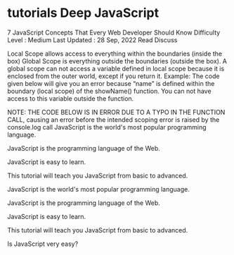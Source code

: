 # tutorials  Deep  JavaScript
7 JavaScript Concepts That Every Web Developer Should Know
Difficulty Level : Medium
Last Updated : 28 Sep, 2022
Read
Discuss
 
Local Scope allows access to everything within the boundaries (inside the box)
Global Scope is everything outside the boundaries (outside the box). A global scope can not access a variable defined in local scope because it is enclosed from the outer world, except if you return it.
Example: The code given below will give you an error because “name” is defined within the boundary (local scope) of the showName() function. You can not have access to this variable outside the function. 

NOTE: THE CODE BELOW IS IN ERROR DUE TO A TYPO IN THE FUNCTION CALL, causing an error before the intended scoping error is raised by the console.log call
 JavaScript is the world's most popular programming language.

JavaScript is the programming language of the Web.

JavaScript is easy to learn.

This tutorial will teach you JavaScript from basic to advanced.

JavaScript is the world's most popular programming language.

JavaScript is the programming language of the Web.

JavaScript is easy to learn.

This tutorial will teach you JavaScript from basic to advanced.

Is JavaScript very easy?
